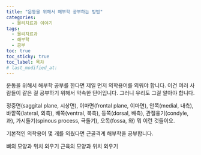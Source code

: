 ```yaml
---
title: "운동을 위해서 해부학 공부하는 방법"
categories:
  - 물리치료과 이야기
tags:
  - 물리치료과
  - 해부학
  - 공부
toc: true
toc_sticky: true
toc_label: 목차
# last_modified_at:
---
```


운동을 위해서 해부학 공부를 한다면 제일 먼저 의학용어를 외워야 합니다. 이건 여러 사람들이 같은 걸 공부하기 위해서 약속한 단어입니다. 그러니 우리도 그걸 알아야 합니다.

정중면(saggital plane, 시상면), 이마면(frontal plane, 이마면), 안쪽(medial, 내측), 바깥쪽(lateral, 외측), 배쪽(ventral, 복측), 등쪽(dorsal, 배측), 관절융기(condyle, 과), 가시돌기(spinous process, 극돌기), 오목(fossa, 와) 뭐 이런 것들이요.

기본적인 의학용어 몇 개를 외웠다면 근골격계 해부학을 공부합니다.

뼈의 모양과 위치 외우기
근육의 모양과 위치 외우기
